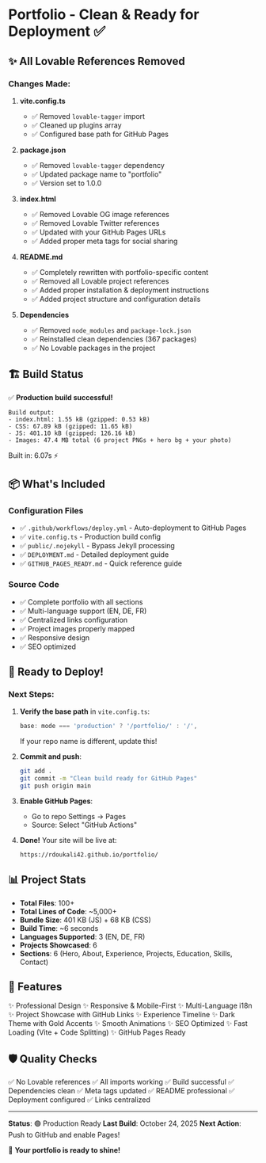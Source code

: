 # Portfolio - Clean & Ready for Deployment ✅

## ✨ All Lovable References Removed

### Changes Made:

1. **vite.config.ts**
   - ✅ Removed `lovable-tagger` import
   - ✅ Cleaned up plugins array
   - ✅ Configured base path for GitHub Pages

2. **package.json**
   - ✅ Removed `lovable-tagger` dependency
   - ✅ Updated package name to "portfolio"
   - ✅ Version set to 1.0.0

3. **index.html**
   - ✅ Removed Lovable OG image references
   - ✅ Removed Lovable Twitter references
   - ✅ Updated with your GitHub Pages URLs
   - ✅ Added proper meta tags for social sharing

4. **README.md**
   - ✅ Completely rewritten with portfolio-specific content
   - ✅ Removed all Lovable project references
   - ✅ Added proper installation & deployment instructions
   - ✅ Added project structure and configuration details

5. **Dependencies**
   - ✅ Removed `node_modules` and `package-lock.json`
   - ✅ Reinstalled clean dependencies (367 packages)
   - ✅ No Lovable packages in the project

## 🏗️ Build Status

✅ **Production build successful!**

```
Build output:
- index.html: 1.55 kB (gzipped: 0.53 kB)
- CSS: 67.89 kB (gzipped: 11.65 kB)
- JS: 401.10 kB (gzipped: 126.16 kB)
- Images: 47.4 MB total (6 project PNGs + hero bg + your photo)
```

Built in: 6.07s ⚡

## 📦 What's Included

### Configuration Files
- ✅ `.github/workflows/deploy.yml` - Auto-deployment to GitHub Pages
- ✅ `vite.config.ts` - Production build config
- ✅ `public/.nojekyll` - Bypass Jekyll processing
- ✅ `DEPLOYMENT.md` - Detailed deployment guide
- ✅ `GITHUB_PAGES_READY.md` - Quick reference guide

### Source Code
- ✅ Complete portfolio with all sections
- ✅ Multi-language support (EN, DE, FR)
- ✅ Centralized links configuration
- ✅ Project images properly mapped
- ✅ Responsive design
- ✅ SEO optimized

## 🚀 Ready to Deploy!

### Next Steps:

1. **Verify the base path** in `vite.config.ts`:
   ```typescript
   base: mode === 'production' ? '/portfolio/' : '/',
   ```
   If your repo name is different, update this!

2. **Commit and push**:
   ```bash
   git add .
   git commit -m "Clean build ready for GitHub Pages"
   git push origin main
   ```

3. **Enable GitHub Pages**:
   - Go to repo Settings → Pages
   - Source: Select "GitHub Actions"

4. **Done!** Your site will be live at:
   ```
   https://rdoukali42.github.io/portfolio/
   ```

## 📊 Project Stats

- **Total Files**: 100+
- **Total Lines of Code**: ~5,000+
- **Bundle Size**: 401 KB (JS) + 68 KB (CSS)
- **Build Time**: ~6 seconds
- **Languages Supported**: 3 (EN, DE, FR)
- **Projects Showcased**: 6
- **Sections**: 6 (Hero, About, Experience, Projects, Education, Skills, Contact)

## 🎨 Features

✨ Professional Design
✨ Responsive & Mobile-First
✨ Multi-Language i18n
✨ Project Showcase with GitHub Links
✨ Experience Timeline
✨ Dark Theme with Gold Accents
✨ Smooth Animations
✨ SEO Optimized
✨ Fast Loading (Vite + Code Splitting)
✨ GitHub Pages Ready

## 🛡️ Quality Checks

✅ No Lovable references
✅ All imports working
✅ Build successful
✅ Dependencies clean
✅ Meta tags updated
✅ README professional
✅ Deployment configured
✅ Links centralized

---

**Status**: 🟢 Production Ready
**Last Build**: October 24, 2025
**Next Action**: Push to GitHub and enable Pages!

🎉 **Your portfolio is ready to shine!**
